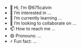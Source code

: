 - 👋 Hi, I’m @675calvin
- 👀 I’m interested in ...
- 🌱 I’m currently learning ...
- 💞️ I’m looking to collaborate on ...
- 📫 How to reach me ...
- 😄 Pronouns: ...
- ⚡ Fun fact: ...

<!---
675calvin/675calvin is a ✨ special ✨ repository because its `README.md` (this file) appears on your GitHub profile.
You can click the Preview link to take a look at your changes.
--->
